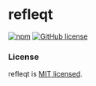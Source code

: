 # refleqt

 [![npm](https://img.shields.io/npm/v/refleqt.svg)](https://www.npmjs.com/package/refleqt)  [![GitHub license](https://img.shields.io/badge/license-MIT-blue.svg)](https://github.com/askharley/refleqt/blob/main/LICENSE) <a href="https://bundlephobia.com/result?p=refleqt@latest" target="\_parent">
  <img alt="" src="https://badgen.net/bundlephobia/minzip/refleqt@latest" />
</a>

### License

refleqt is [MIT licensed](./LICENSE).
